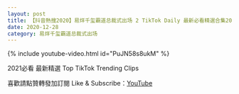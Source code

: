 ```yaml
---
layout: post
title: 【抖音熱搜2020】易烊千玺霸道总裁式出场 2 TikTok Daily 最新必看精選合集2020 12 28
date: 2020-12-28
category: 易烊千玺霸道总裁式出场
---
```


{% include youtube-video.html id="PuJN58s8ukM" %}

2021必看 最新精選 Top TikTok Trending Clips

喜歡請點贊轉發加訂閱 Like & Subscribe：[YouTube](https://www.youtube.com/channel/UCAoR7VcanIPd04uEq_GIylA/videos)

